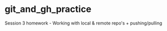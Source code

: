 # git_and_gh_practice


Session 3 homework - Working with local &amp; remote repo's + pushing/pulling
